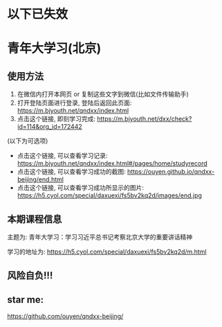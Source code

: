 <meta name="referrer" content="no-referrer">
        
# 以下已失效

# 青年大学习(北京)

## 使用方法

1. 在微信内打开本网页 or 复制这些文字到微信(比如文件传输助手)
2. 打开登陆页面进行登录, 登陆后返回此页面: https://m.bjyouth.net/qndxx/index.html
3. 点击这个链接, 即刻学习完成: https://m.bjyouth.net/dxx/check?id=114&org_id=172442

(以下为可选项)

+ 点击这个链接, 可以查看学习记录: https://m.bjyouth.net/qndxx/index.html#/pages/home/studyrecord
+ 点击这个链接, 可以查看学习成功的截图: https://ouyen.github.io/qndxx-beijing/end.html
+ 点击这个链接, 可以查看学习成功所显示的图片: https://h5.cyol.com/special/daxuexi/fs5bv2kq2d/images/end.jpg

## 本期课程信息

主题为: 青年大学习：学习习近平总书记考察北京大学的重要讲话精神

学习的地址为: https://h5.cyol.com/special/daxuexi/fs5bv2kq2d/m.html

## 风险自负!!!

## star me:

https://github.com/ouyen/qndxx-beijing/

